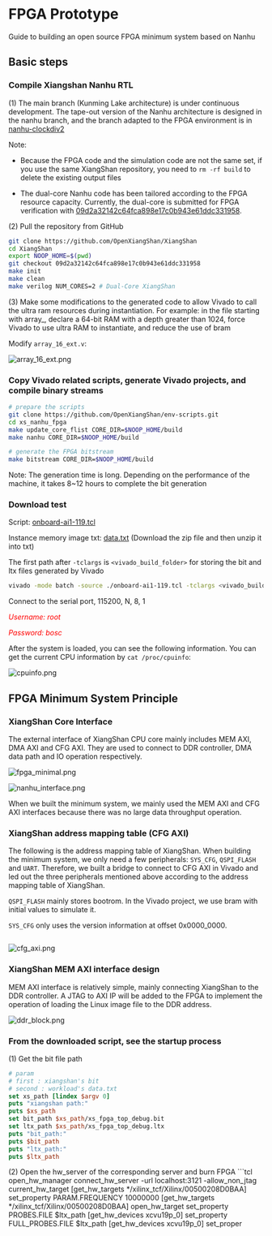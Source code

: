 # FPGA Prototype

Guide to building an open source FPGA minimum system based on Nanhu

## Basic steps

### Compile Xiangshan Nanhu RTL

(1) The main branch (Kunming Lake architecture) is under continuous development. The tape-out version of the Nanhu architecture is designed in the nanhu branch, and the branch adapted to the FPGA environment is in [nanhu-clockdiv2](https://github.com/OpenXiangShan/XiangShan/tree/nanhu-clockdiv2)

Note:

* Because the FPGA code and the simulation code are not the same set, if you use the same XiangShan repository, you need to `rm -rf build` to delete the existing output files

* The dual-core Nanhu code has been tailored according to the FPGA resource capacity. Currently, the dual-core is submitted for FPGA verification with [09d2a32142c64fca898e17c0b943e61ddc331958](https://github.com/OpenXiangShan/XiangShan/commit/09d2a32142c64fca898e17c0b943e61ddc331958).

(2) Pull the repository from GitHub

```sh
git clone https://github.com/OpenXiangShan/XiangShan
cd XiangShan
export NOOP_HOME=$(pwd)
git checkout 09d2a32142c64fca898e17c0b943e61ddc331958
make init
make clean
make verilog NUM_CORES=2 # Dual-Core XiangShan
```

(3) Make some modifications to the generated code to allow Vivado to call the ultra ram resources during instantiation. For example: in the file starting with array_, declare a 64-bit RAM with a depth greater than 1024, force Vivado to use ultra RAM to instantiate, and reduce the use of bram

Modify `array_16_ext.v`:

![array_16_ext.png](../../figs/fpga_images/array_16_ext.png)

### Copy Vivado related scripts, generate Vivado projects, and compile binary streams

```sh
# prepare the scripts
git clone https://github.com/OpenXiangShan/env-scripts.git
cd xs_nanhu_fpga
make update_core_flist CORE_DIR=$NOOP_HOME/build
make nanhu CORE_DIR=$NOOP_HOME/build

# generate the FPGA bitstream
make bitstream CORE_DIR=$NOOP_HOME/build
```

Note: The generation time is long. Depending on the performance of the machine, it takes 8~12 hours to complete the bit generation

### Download test

Script: [onboard-ai1-119.tcl](https://raw.githubusercontent.com/OpenXiangShan/env-scripts/main/fpga/onboard-ai1-119.tcl)

Instance memory image txt: [data.txt](https://raw.githubusercontent.com/OpenXiangShan/XiangShan-doc/main/docs/integration/resources/data.zip) (Download the zip file and then unzip it into txt)

The first path after `-tclargs` is `<vivado_build_folder>` for storing the bit and ltx files generated by Vivado

```sh
vivado -mode batch -source ./onboard-ai1-119.tcl -tclargs <vivado_build_folder> ./data.txt
```

Connect to the serial port, 115200, N, 8, 1

<font color=red>*Username: root*</font>

<font color=red>*Password: bosc*</font>

After the system is loaded, you can see the following information. You can get the current CPU information by `cat /proc/cpuinfo`:

![cpuinfo.png](../../figs/fpga_images/cpuinfo.png)

## FPGA Minimum System Principle

### XiangShan Core Interface

The external interface of XiangShan CPU core mainly includes MEM AXI, DMA AXI and CFG AXI. They are used to connect to DDR controller, DMA data path and IO operation respectively.

![fpga_minimal.png](../../figs/fpga_images/fpga_minimal.png)

![nanhu_interface.png](../../figs/fpga_images/nanhu_interface.png)

When we built the minimum system, we mainly used the MEM AXI and CFG AXI interfaces because there was no large data throughput operation.

### XiangShan address mapping table (CFG AXI)

The following is the address mapping table of XiangShan. When building the minimum system, we only need a few peripherals: `SYS_CFG`, `QSPI_FLASH` and `UART`. Therefore, we built a bridge to connect to CFG AXI in Vivado and led out the three peripherals mentioned above according to the address mapping table of XiangShan.

`QSPI_FLASH` mainly stores bootrom. In the Vivado project, we use bram with initial values ​​to simulate it.

`SYS_CFG` only uses the version information at offset 0x0000_0000.

```cpp #ifndef _XS_MEMMAP_H_ #define _XS_MEMMAP_H_ #define QSPI_FLASH_BASE 0x10000000 #define DMA_BASE 0x30040000 #define SDMMC_BASE 0x30050000 #define USB_BASE 0x30060000 #define QSPI_BASE 0x31000000 #define GMAC_BASE 0x31010000 #define HDMI_BASE 0x31020000 #define HDMI_PHY_BASE 0x31030000 #define DP_BASE 0x31040000 #define DDR0_BASE 0x31060000 #define DDR0_PHY_BASE 0x31070000 #define I2S_BASE 0x310A0000 #define UART0_BASE 0x310B0000 #define UART1_BASE 0x310C0000 #define UART2_BASE 0x310D0000 #define I2C0_BASE 0x310E0000 #define I2C1_BASE 0x310F0000 #define I2C2_BASE 0x31100000 #define I2C_BASE I2C0_BASE #define GPIO_BASE 0x31110000 #define CRU_BASE 0x31120000 #define WDT_BASE 0x31130000 #define USB2_PHY0_BASE 0x31140000 #define USB2_PHY1_BASE 0x31150000 #define USB3_PHY0_BASE 0x31180000 #define USB3_PHY1_BASE 0x31190000 #define SOC_REG_BASE 0x31200000 #define PCIE0_CFG_BASE 0x311C0000 #define PCIE1_CFG_BASE 0x311D0000 #define SYSCFG_BASE 0x31200000 #define PMA_CFG0_BASE 0x38021000 #define PMA_CFG2_BASE 0x38021010 #define PMA_ADDR_BASE(x) (0x38021100 + 8 * x) #define CPU_CFG_BASE 0x3a000000 #define PCIE0_BASE 0x40000000 #define PCIE1_BASE 0x60000000 #define DDR_BASE 0x80000000 #define UART_BASE UART0_BASE #define SYNC_ADDR QSPI_FLASH_BASE + 0x07000000 #endif //_XS_MEMMAP_H_
```

![cfg_axi.png](../../figs/fpga_images/cfg_axi.png)

### XiangShan MEM AXI interface design

MEM AXI interface is relatively simple, mainly connecting XiangShan to the DDR controller. A JTAG to AXI IP will be added to the FPGA to implement the operation of loading the Linux image file to the DDR address.

![ddr_block.png](../../figs/fpga_images/ddr_block.png)

### From the downloaded script, see the startup process

(1) Get the bit file path

```tcl
# param
# first : xiangshan's bit
# second : workload's data.txt
set xs_path [lindex $argv 0]
puts "xiangshan path:"
puts $xs_path
set bit_path $xs_path/xs_fpga_top_debug.bit
set ltx_path $xs_path/xs_fpga_top_debug.ltx
puts "bit_path:"
puts $bit_path
puts "ltx_path:"
puts $ltx_path
```

(2) Open the hw_server of the corresponding server and burn FPGA ```tcl open_hw_manager connect_hw_server -url localhost:3121 -allow_non_jtag current_hw_target [get_hw_targets */xilinx_tcf/Xilinx/00500208D0BAA] set_property PARAM.FREQUENCY 10000000 [get_hw_targets */xilinx_tcf/Xilinx/00500208D0BAA] open_hw_target set_property PROBES.FILE $ltx_path [get_hw_devices xcvu19p_0] set_property FULL_PROBES.FILE $ltx_path [get_hw_devices xcvu19p_0] set_proper
